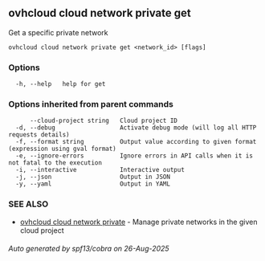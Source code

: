 ## ovhcloud cloud network private get

Get a specific private network

```
ovhcloud cloud network private get <network_id> [flags]
```

### Options

```
  -h, --help   help for get
```

### Options inherited from parent commands

```
      --cloud-project string   Cloud project ID
  -d, --debug                  Activate debug mode (will log all HTTP requests details)
  -f, --format string          Output value according to given format (expression using gval format)
  -e, --ignore-errors          Ignore errors in API calls when it is not fatal to the execution
  -i, --interactive            Interactive output
  -j, --json                   Output in JSON
  -y, --yaml                   Output in YAML
```

### SEE ALSO

* [ovhcloud cloud network private](ovhcloud_cloud_network_private.md)	 - Manage private networks in the given cloud project

###### Auto generated by spf13/cobra on 26-Aug-2025
